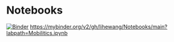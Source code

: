 # Notebooks
[![Binder](https://mybinder.org/badge_logo.svg)](https://mybinder.org/v2/gh/lihewang/Notebooks/main?labpath=Mobilitics.ipynb)
https://mybinder.org/v2/gh/lihewang/Notebooks/main?labpath=Mobilitics.ipynb

